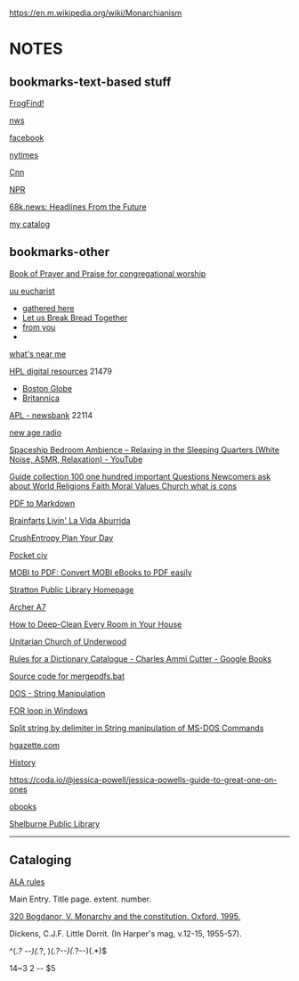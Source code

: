 https://en.m.wikipedia.org/wiki/Monarchianism


# NOTES
## bookmarks-text-based stuff

[FrogFind!](http://www.frogfind.com/)

[nws](https://forecast.weather.gov/MapClick.php?lat=42.7843&lon=-71.0862&unit=0&lg=english&FcstType=text&TextType=1)

[facebook](https://mbasic.facebook.com/)

[nytimes](https://www.nytimes.com/timeswire)

[Cnn](https://lite.cnn.com/en)

[NPR](https://text.npr.org/)

[68k.news: Headlines From the Future](http://68k.news/)

[my catalog](https://justinleetyler.github.io/catshort.txt)

## bookmarks-other

[Book of Prayer and Praise for congregational worship](https://archive.org/details/bookprayerandpr01assogoog)

[uu eucharist](https://www.uumin.org/sam/writings/UUcommunion.htm)
 - [gathered here](https://m.youtube.com/watch?v=Lb9ZsP_1zaM)
 - [Let us Break Bread Together](https://m.youtube.com/watch?v=1AGEloqeAx4)
 - [from you](https://m.youtube.com/watch?v=1-C1kY3Pxi0)
 - 
[what's near me](https://whats-near.me/)

[HPL digital resources](https://haverhillpl.org/digital-resources/) 21479

- [Boston Globe](https://libraries.state.ma.us/login?db=pq_globe&locid=mlin_n_haverpub)
- [Britannica](https://libraries.state.ma.us/login?eburl=https%3A%2F%2Flibrary.eb.com&ebtarget=%2Flevels%2Freferencecenter&ebboatid=9265643)

[APL - newsbank](http://infoweb.newsbank.com/signin/AmesburyPublicLibrary) 22114

[new age radio](https://player.live365.com/a55861?l)

[Spaceship Bedroom Ambience – Relaxing in the Sleeping Quarters (White Noise, ASMR, Relaxation) - YouTube](https://www.youtube.com/watch?v=HFBjfzsOtx0)

[Guide collection 100 one hundred important Questions Newcomers ask about World Religions Faith Moral Values Church what is cons](http://www.uupuertorico.org/100_Questions_eng/100_Questions.html)

[PDF to Markdown](https://pdf2md.morethan.io/)

[Brainfarts Livin' La Vida Aburrida](https://web.archive.org/web/20031215180208/http://untitled.the-protagonist.net/)

[CrushEntropy Plan Your Day](https://crushentropy.com/plan)

[Pocket civ](http://www.backglass.org/scotts/games/PocketCiv/html/index.htm)

[MOBI to PDF: Convert MOBI eBooks to PDF easily](https://pdfcandy.com/mobi-to-pdf.html)

[Stratton Public Library Homepage](http://www.stratton.lib.me.us/#top)

[Archer A7](http://192.168.0.1/webpages/login.html?t=1565084106403)

[How to Deep-Clean Every Room in Your House](https://www.bhg.com/homekeeping/house-cleaning/tips/how-to-deep-clean-your-house/#:~:text=How%20to%20Deep%20Clean%20Your%20House%201%20Brush,cycle%20on%20cold%2C...%206%20...%20%28more%20items%29%20)

[Unitarian Church of Underwood](https://www.ucofu.org/newcomers.php)

[Rules for a Dictionary Catalogue - Charles Ammi Cutter - Google Books](https://books.google.com/books?id=t1Xfj7wCbBMC&hl=en)

[Source code for mergepdfs.bat](https://www.robvanderwoude.com/sourcecode.php?src=mergepdfs_nt)

[DOS - String Manipulation](https://www.dostips.com/DtTipsStringManipulation.php)

[FOR loop in Windows](https://www.windows-commandline.com/windows-for-loop-examples/)

[Split string by delimiter in String manipulation of MS-DOS Commands](https://www.knowledgewalls.com/johnpeter/books/msdos-commands/split-string-by-delimiter)

[hgazette.com](https://www.hgazette.com/)

[History](http://www.freeland-holmes.lib.me.us/Board_Staff.html)

https://coda.io/@jessica-powell/jessica-powells-guide-to-great-one-on-ones

[obooks](https://www.obooko.com/)

[Shelburne Public Library](https://www.townofshelburnenh.com/shelburne-public-library)

---

## Cataloging

[ALA rules](https://www.gutenberg.org/files/59215/59215-h/59215-h.htm#p099)

Main Entry.  Title page.  extent.  number.

[320  Bogdanor, V.  Monarchy and the constitution.  Oxford, 1995.](https://docs.google.com/document/d/1vq3dAzkiRCUxmWPsvdyg2NBzIzvTT1FTbSWpod-rOsI/edit?usp=sharing)

Dickens, C.J.F.  Little Dorrit.  (In Harper's mag, v.12-15, 1955-57).

^(.*? --)(.*?, )(.*?--)(.*?--)(.*)$

$1$4~$3~$2 -- $5
